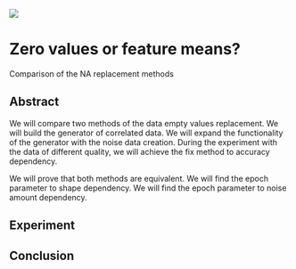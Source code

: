 ![](https://img.shields.io/github/issues/detail/u/commonality/readme-inspector/1.svg?style=flat-square)

# Zero values or feature means?

Comparison of the NA replacement methods

## Abstract

We will compare two methods of the data empty values replacement. We will build the generator of correlated data. We will expand the functionality of the generator with the noise data creation.
During the experiment with the data of different quality, we will achieve the fix method to accuracy dependency.

We will prove that both methods are equivalent. We will find the epoch parameter to shape dependency. We will find the epoch parameter to noise amount dependency. 

## Experiment


## Conclusion